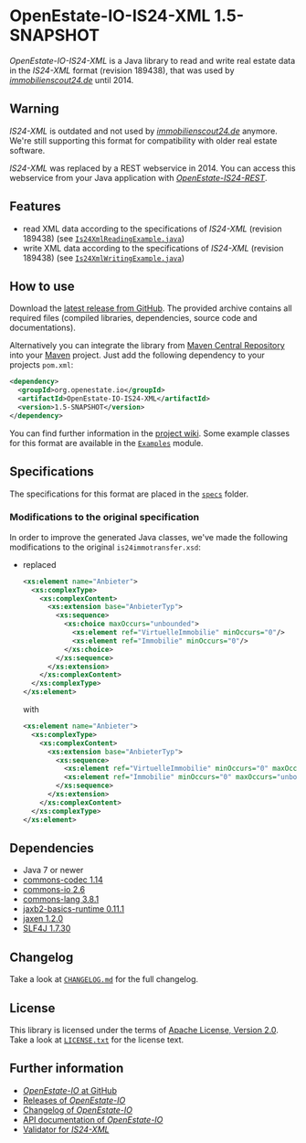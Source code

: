 OpenEstate-IO-IS24-XML 1.5-SNAPSHOT
===================================

*OpenEstate-IO-IS24-XML* is a Java library to read and write real estate data in
the *IS24-XML* format (revision 189438), that was used by
[*immobilienscout24.de*](https://www.immobilienscout24.de/) until 2014.


Warning
-------

*IS24-XML* is outdated and not used by
[*immobilienscout24.de*](https://www.immobilienscout24.de/) anymore. We're still
supporting this format for compatibility with older real estate software.

*IS24-XML* was replaced by a REST webservice in 2014. You can access this
webservice from your Java application with
[*OpenEstate-IS24-REST*](https://github.com/OpenEstate/OpenEstate-IS24-REST).


Features
--------

-   read XML data according to the specifications of
    *IS24-XML* (revision 189438)
    (see [`Is24XmlReadingExample.java`](https://github.com/OpenEstate/OpenEstate-IO/blob/develop/Examples/src/main/java/org/openestate/io/examples/Is24XmlReadingExample.java))
-   write XML data according to the specifications of
    *IS24-XML* (revision 189438)
    (see [`Is24XmlWritingExample.java`](https://github.com/OpenEstate/OpenEstate-IO/blob/develop/Examples/src/main/java/org/openestate/io/examples/Is24XmlWritingExample.java))


How to use
----------

Download the [latest release from GitHub](https://github.com/OpenEstate/OpenEstate-IO/releases/latest).
The provided archive contains all required files (compiled libraries,
dependencies, source code and documentations).

Alternatively you can integrate the library from
[Maven Central Repository](https://search.maven.org/#search|ga|1|org.openestate.io)
into your [Maven](https://maven.apache.org/) project. Just add the following
dependency to your projects `pom.xml`:

```xml
<dependency>
  <groupId>org.openestate.io</groupId>
  <artifactId>OpenEstate-IO-IS24-XML</artifactId>
  <version>1.5-SNAPSHOT</version>
</dependency>
```

You can find further information in the
[project wiki](https://github.com/OpenEstate/OpenEstate-IO/wiki/Usage-IS24-XML).
Some example classes for this format are available in the
[`Examples`](https://github.com/OpenEstate/OpenEstate-IO/tree/develop/Examples)
module.


Specifications
--------------

The specifications for this format are placed in the [`specs`](specs) folder.


### Modifications to the original specification

In order to improve the generated Java classes, we've made the following
modifications to the original `is24immotransfer.xsd`:

-   replaced

    ```xml
    <xs:element name="Anbieter">
      <xs:complexType>
        <xs:complexContent>
          <xs:extension base="AnbieterTyp">
            <xs:sequence>
              <xs:choice maxOccurs="unbounded">
                <xs:element ref="VirtuelleImmobilie" minOccurs="0"/>
                <xs:element ref="Immobilie" minOccurs="0"/>
              </xs:choice>
            </xs:sequence>
          </xs:extension>
        </xs:complexContent>
      </xs:complexType>
    </xs:element>
    ```

    with

    ```xml
    <xs:element name="Anbieter">
      <xs:complexType>
        <xs:complexContent>
          <xs:extension base="AnbieterTyp">
            <xs:sequence>
              <xs:element ref="VirtuelleImmobilie" minOccurs="0" maxOccurs="unbounded"/>
              <xs:element ref="Immobilie" minOccurs="0" maxOccurs="unbounded"/>
            </xs:sequence>
          </xs:extension>
        </xs:complexContent>
      </xs:complexType>
    </xs:element>
    ```


Dependencies
------------

-   Java 7 or newer
-   [commons-codec 1.14](https://commons.apache.org/proper/commons-codec/)
-   [commons-io 2.6](https://commons.apache.org/proper/commons-io/)
-   [commons-lang 3.8.1](https://commons.apache.org/proper/commons-lang/)
-   [jaxb2-basics-runtime 0.11.1](https://github.com/highsource/jaxb2-basics)
-   [jaxen 1.2.0](https://github.com/jaxen-xpath/jaxen)
-   [SLF4J 1.7.30](https://www.slf4j.org/)


Changelog
---------

Take a look at
[`CHANGELOG.md`](https://github.com/OpenEstate/OpenEstate-IO/blob/develop/CHANGELOG.md)
for the full changelog.


License
-------

This library is licensed under the terms of
[Apache License, Version 2.0](https://www.apache.org/licenses/LICENSE-2.0.html).
Take a look at
[`LICENSE.txt`](https://github.com/OpenEstate/OpenEstate-IO/blob/develop/LICENSE.txt)
for the license text.


Further information
-------------------

-   [*OpenEstate-IO* at GitHub](https://github.com/OpenEstate/OpenEstate-IO)
-   [Releases of *OpenEstate-IO*](https://github.com/OpenEstate/OpenEstate-IO/releases)
-   [Changelog of *OpenEstate-IO*](https://github.com/OpenEstate/OpenEstate-IO/blob/develop/CHANGELOG.md)
-   [API documentation of *OpenEstate-IO*](https://media.openestate.org/apidocs/OpenEstate-IO/)
-   [Validator for *IS24-XML*](https://validator.openestate.org/)
